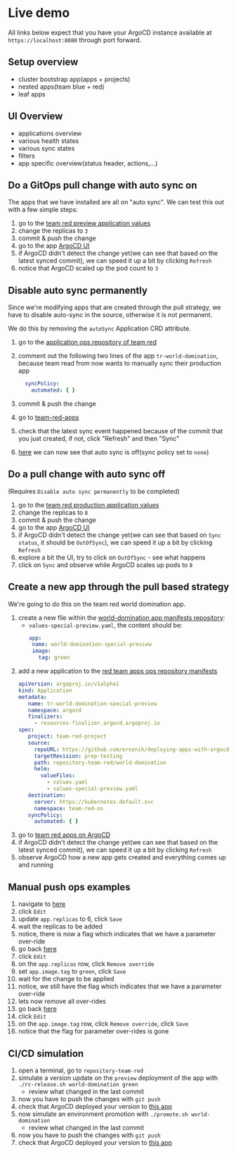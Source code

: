 # Live demo

All links below expect that you have your ArgoCD instance available at `https://localhost:8080` through port forward.

## Setup overview

* cluster bootstrap app(apps + projects)
* nested apps(team blue + red)
* leaf apps

## UI Overview

* applications overview
* various health states
* various sync states
* filters
* app specific overview(status header, actions,...)

## Do a GitOps pull change with auto sync on

The apps that we have installed are all on "auto sync". We can test this out with a few simple steps:

1. go to the [team red preview application values](repository-team-red/world-domination/values-preview.yaml)
2. change the replicas to `3`
3. commit & push the change
4. go to the app [ArgoCD UI](https://localhost:8080/applications/argocd/tr-world-domination-preview?view=tree&resource=)
5. if ArgoCD didn't detect the change yet(we can see that based on the latest synced commit), we can speed it up a bit
   by clicking `Refresh`
6. notice that ArgoCD scaled up the pod count to `3`

## Disable auto sync permanently

Since we're modifying apps that are created through the pull strategy, we have to disable auto-sync in the source,
otherwise it is not permanent.

We do this by removing the `autoSync` Application CRD attribute.

1. go to the [application ops repository of team red](repository-ops/team-red/apps.yaml)
2. comment out the following two lines of the app `tr-world-domination`, because team read from now wants to manually
   sync their production app
    ```yaml
      syncPolicy:
        automated: { }
    ```
3. commit & push the change

4. go to [team-red-apps](https://localhost:8080/applications/argocd/team-red-apps?view=tree&resource=)
5. check that the latest sync event happened because of the commit that you just created, if not, click "Refresh" and
   then "Sync"
6. [here](https://localhost:8080/applications/argocd/tr-world-domination?resource=&node=argoproj.io%2FApplication%2Fargocd%2Ftr-world-domination%2F0)
   we can now see that auto sync is off(sync policy set to `none`)

## Do a pull change with auto sync off

(Requires `Disable auto sync permanently` to be completed)

1. go to the [team red production application values](repository-team-red/world-domination/values.yaml)
2. change the replicas to `8`
3. commit & push the change
4. go to the app [ArgoCD UI](https://localhost:8080/applications/argocd/tr-world-domination?view=tree&resource=)
5. if ArgoCD didn't detect the change yet(we can see that based on `Sync status`, it should be `OutOfSync`), we can
   speed it up a bit by clicking `Refresh`
6. explore a bit the UI, try to click on `OutOfSync` - see what happens
7. click on `Sync` and observe while ArgoCD scales up pods to `8`

## Create a new app through the pull based strategy

We're going to do this on the team red world domination app.

1. create a new file within the [world-domination app manifests repository](repository-team-red/world-domination):
    * `values-special-preview.yaml`, the content should be:
       ```yaml
      app:
        name: world-domination-special-preview
        image:
          tag: green
       ```
2. add a new application to the [red team apps ops repository manifests](repository-ops/team-red/apps.yaml)
   ```yaml
   apiVersion: argoproj.io/v1alpha1
   kind: Application
   metadata:
      name: tr-world-domination-special-preview
      namespace: argocd
      finalizers:
        - resources-finalizer.argocd.argoproj.io
   spec:
      project: team-red-project
      source:
        repoURL: https://github.com/eroznik/deploying-apps-with-argocd.git
        targetRevision: prep-testing
        path: repository-team-red/world-domination
        helm:
          valueFiles:
            - values.yaml
            - values-special-preview.yaml
      destination:
        server: https://kubernetes.default.svc
        namespace: team-red-ns
      syncPolicy:
        automated: { }
     ```
3. go to [team red apps on ArgoCD](https://localhost:8080/applications/argocd/team-red-apps?view=tree&resource=)
4. if ArgoCD didn't detect the change yet(we can see that based on the latest synced commit), we can speed it up a bit
   by clicking `Refresh`
5. observe ArgoCD how a new app gets created and everything comes up and running

## Manual push ops examples

1. navigate
   to [here](https://localhost:8080/applications/argocd/tr-world-domination-preview?resource=&node=argoproj.io%2FApplication%2Fargocd%2Ftr-world-domination-preview%2F0&tab=parameters)
2. click `Edit`
3. update `app.replicas` to 6, click `Save`
4. wait the replicas to be added
5. notice, there is now a flag which indicates that we have a parameter over-ride
6. go
   back [here](https://localhost:8080/applications/argocd/tr-world-domination-preview?resource=&node=argoproj.io%2FApplication%2Fargocd%2Ftr-world-domination-preview%2F0&tab=parameters)
7. click `Edit`
8. on the `app.replicas` row, click `Remove override`
9. set `app.image.tag` to `green`, click `Save`
10. wait for the change to be applied
11. notice, we still have the flag which indicates that we have a parameter over-ride
12. lets now remove all over-rides
13. go
    back [here](https://localhost:8080/applications/argocd/tr-world-domination-preview?resource=&node=argoproj.io%2FApplication%2Fargocd%2Ftr-world-domination-preview%2F0&tab=parameters)
14. click `Edit`
15. on the `app.image.tag` row, click `Remove override`, click `Save`
16. notice that the flag for parameter over-rides is gone

## CI/CD simulation

1. open a terminal, go to `repository-team-red`
2. simulate a version update on the `preview` deployment of the app with `./rc-release.sh world-domination green`
    * review what changed in the last commit
3. now you have to push the changes with `git push`
4. check that ArgoCD deployed your version to [this app](https://localhost:8080/applications/argocd/tr-world-domination-preview?view=tree&resource=)
5. now simulate an environment promotion with `./promote.sh world-domination`
   * review what changed in the last commit
6. now you have to push the changes with `git push`
7. check that ArgoCD deployed your version to [this app](https://localhost:8080/applications/argocd/tr-world-domination?view=tree&resource=)